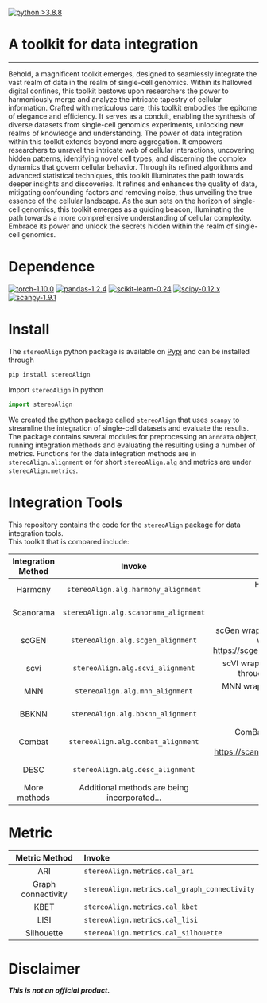 [![python >3.8.8](https://img.shields.io/badge/python-3.8.8-brightgreen)](https://www.python.org/)          
# A toolkit for data integration
***        
Behold, a magnificent toolkit emerges, designed to seamlessly integrate the vast realm of data in the realm of single-cell genomics.   Within its hallowed digital confines, this toolkit bestows upon researchers the power to harmoniously merge and analyze the intricate tapestry of cellular information. Crafted with meticulous care, this toolkit embodies the epitome of elegance and efficiency.   It serves as a conduit, enabling the synthesis of diverse datasets from single-cell genomics experiments, unlocking new realms of knowledge and understanding. The power of data integration within this toolkit extends beyond mere aggregation.   It empowers researchers to unravel the intricate web of cellular interactions, uncovering hidden patterns, identifying novel cell types, and discerning the complex dynamics that govern cellular behavior. Through its refined algorithms and advanced statistical techniques, this toolkit illuminates the path towards deeper insights and discoveries.   It refines and enhances the quality of data, mitigating confounding factors and removing noise, thus unveiling the true essence of the cellular landscape. As the sun sets on the horizon of single-cell genomics, this toolkit emerges as a guiding beacon, illuminating the path towards a more comprehensive understanding of cellular complexity.   Embrace its power and unlock the secrets hidden within the realm of single-cell genomics.          
            
# Dependence        
[![torch-1.10.0](https://img.shields.io/badge/torch-1.10.0-red)](https://pytorch.org/get-started/previous-versions/)
[![pandas-1.2.4](https://img.shields.io/badge/pandas-1.2.4-lightgrey)](https://github.com/pandas-dev/pandas)
[![scikit-learn-0.24](https://img.shields.io/badge/scikit-0.24.x-brightgreen)](https://github.com/scikit-learn/scikit-learn/tree/0.24.X)
[![scipy-0.12.x](https://img.shields.io/badge/scipy-0.12.x-yellow)](https://github.com/scipy/scipy/tree/maintenance/0.12.x)
[![scanpy-1.9.1](https://img.shields.io/badge/scanpy-1.9.1-informational)](https://pypi.org/project/scanpy/)           
                
# Install         
The `stereoAlign` python package is available on [Pypi](https://pypi.org/project/stereoAlign/) and can be installed through      
```python
pip install stereoAlign
```            
Import `stereoAlign` in python  
```python
import stereoAlign
```
We created the python package called `stereoAlign` that uses `scanpy` to streamline the integration of single-cell datasets and evaluate the results. The package contains several modules for preprocessing an `anndata` object, running integration methods and evaluating the resulting using a number of metrics. Functions for the data integration methods are in `stereoAlign.alignment` or for short `stereoAlign.alg` and metrics are under `stereoAlign.metrics`.
       
        
# Integration Tools        
This repository contains the code for the `stereoAlign` package for data integration tools.           
This toolkit that is compared include:          

| **Integration Method** |                  **Invoke**                  |                                                                                                   **Describe**                                                                                                   |
|:----------------------:|:--------------------------------------------:|:----------------------------------------------------------------------------------------------------------------------------------------------------------------------------------------------------------------:|
|        Harmony         |     `stereoAlign.alg.harmony_alignment`      |                                                        Harmony wrapper function based on `harmony-pytorch` <https://github.com/lilab-bcb/harmony-pytorch>                                                        |
|       Scanorama        |    `stereoAlign.alg.scanorama_alignment`     |                                                             Scanorama wrapper function based on `scanorama` <https://github.com/brianhie/scanorama>                                                              |
|         scGEN          |      `stereoAlign.alg.scgen_alignment`       | scGen wrapper function based on `scgen` <https://github.com/theislab/scgen> with parametrization taken from the tutorial `notebook` <https://scgen.readthedocs.io/en/stable/tutorials/scgen_batch_removal.html>. |
|          scvi          |       `stereoAlign.alg.scvi_alignment`       |                                     scVI wrapper function based on scvi-tools version >=0.16.0 (available through <https://docs.scvi-tools.org/en/stable/installation.html>)                                     |
|          MNN           |       `stereoAlign.alg.mnn_alignment`        |                                                  MNN wrapper function (``mnnpy`` implementation) based on `mnnpy package` <https://github.com/chriscainx/mnnpy>                                                  |
|         BBKNN          |      `stereoAlign.alg.bbknn_alignment`       |                                                               BBKNN wrapper function based on `bbknn package` <https://github.com/Teichlab/bbknn>                                                                |
|         Combat         |      `stereoAlign.alg.combat_alignment`      |                      ComBat wrapper function (``scanpy`` implementation) using scanpy implementation of `Combat` <https://scanpy.readthedocs.io/en/stable/generated/scanpy.pp.combat.html>                       |
|          DESC          |       `stereoAlign.alg.desc_alignment`       |                                                                 DESC wrapper function based on `desc package` <https://github.com/eleozzr/desc>                                                                  |
|      More methods      | Additional methods are being incorporated... |                                                                                                                                                                                                                  |

        
# Metric        
|  **Metric Method**  | **Invoke**                               |
|:-------------------:|:-----------------------------------------|
|         ARI         | `stereoAlign.metrics.cal_ari`                |
| Graph connectivity  | `stereoAlign.metrics.cal_graph_connectivity` |
|        KBET         | `stereoAlign.metrics.cal_kbet`           |
|        LISI         | `stereoAlign.metrics.cal_lisi`           |
|     Silhouette      | `stereoAlign.metrics.cal_silhouette`         |
        

 
# Disclaimer        
***This is not an official product.***    
            
            